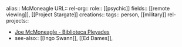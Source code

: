 alias:: McMoneagle
URL::
rel-org:: 
role:: [[psychic]] 
fields:: [[remote viewing]], [[Project Stargate]] 
creations:: 
tags:: person, [[military]] 
rel-projects::


- [Joe McMoneagle - Biblioteca Pleyades](https://www.bibliotecapleyades.net/sociopolitica/hambone_info/People1.html#Joseph_McMoneagle)
- see-also:: [[Ingo Swann]], [[Ed Dames]],